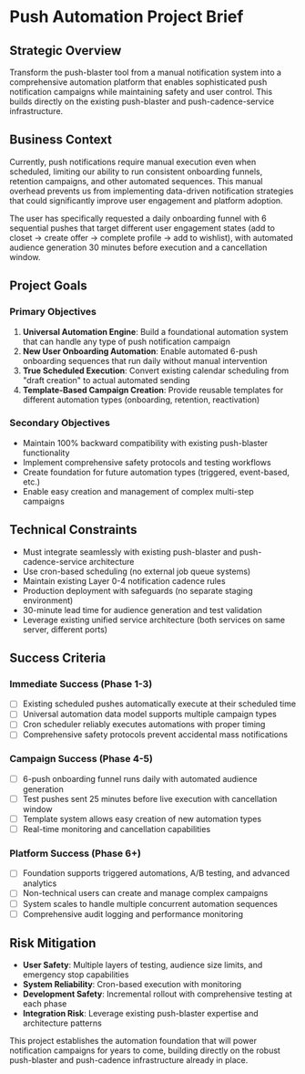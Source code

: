 # Push Automation Project Brief

## Strategic Overview
Transform the push-blaster tool from a manual notification system into a comprehensive automation platform that enables sophisticated push notification campaigns while maintaining safety and user control. This builds directly on the existing push-blaster and push-cadence-service infrastructure.

## Business Context
Currently, push notifications require manual execution even when scheduled, limiting our ability to run consistent onboarding funnels, retention campaigns, and other automated sequences. This manual overhead prevents us from implementing data-driven notification strategies that could significantly improve user engagement and platform adoption.

The user has specifically requested a daily onboarding funnel with 6 sequential pushes that target different user engagement states (add to closet → create offer → complete profile → add to wishlist), with automated audience generation 30 minutes before execution and a cancellation window.

## Project Goals

### Primary Objectives
1. **Universal Automation Engine**: Build a foundational automation system that can handle any type of push notification campaign
2. **New User Onboarding Automation**: Enable automated 6-push onboarding sequences that run daily without manual intervention
3. **True Scheduled Execution**: Convert existing calendar scheduling from "draft creation" to actual automated sending
4. **Template-Based Campaign Creation**: Provide reusable templates for different automation types (onboarding, retention, reactivation)

### Secondary Objectives
- Maintain 100% backward compatibility with existing push-blaster functionality
- Implement comprehensive safety protocols and testing workflows
- Create foundation for future automation types (triggered, event-based, etc.)
- Enable easy creation and management of complex multi-step campaigns

## Technical Constraints
- Must integrate seamlessly with existing push-blaster and push-cadence-service architecture
- Use cron-based scheduling (no external job queue systems)
- Maintain existing Layer 0-4 notification cadence rules
- Production deployment with safeguards (no separate staging environment)
- 30-minute lead time for audience generation and test validation
- Leverage existing unified service architecture (both services on same server, different ports)

## Success Criteria

### Immediate Success (Phase 1-3)
- [ ] Existing scheduled pushes automatically execute at their scheduled time
- [ ] Universal automation data model supports multiple campaign types
- [ ] Cron scheduler reliably executes automations with proper timing
- [ ] Comprehensive safety protocols prevent accidental mass notifications

### Campaign Success (Phase 4-5)
- [ ] 6-push onboarding funnel runs daily with automated audience generation
- [ ] Test pushes sent 25 minutes before live execution with cancellation window
- [ ] Template system allows easy creation of new automation types
- [ ] Real-time monitoring and cancellation capabilities

### Platform Success (Phase 6+)
- [ ] Foundation supports triggered automations, A/B testing, and advanced analytics
- [ ] Non-technical users can create and manage complex campaigns
- [ ] System scales to handle multiple concurrent automation sequences
- [ ] Comprehensive audit logging and performance monitoring

## Risk Mitigation
- **User Safety**: Multiple layers of testing, audience size limits, and emergency stop capabilities
- **System Reliability**: Cron-based execution with monitoring
- **Development Safety**: Incremental rollout with comprehensive testing at each phase
- **Integration Risk**: Leverage existing push-blaster expertise and architecture patterns


This project establishes the automation foundation that will power notification campaigns for years to come, building directly on the robust push-blaster and push-cadence infrastructure already in place.
